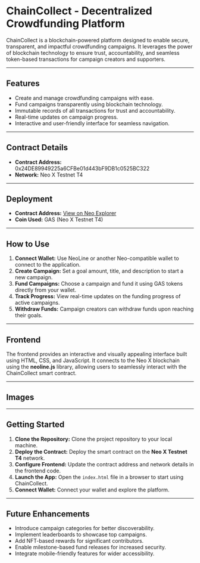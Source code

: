 # ChainCollect - Decentralized Crowdfunding Platform

ChainCollect is a blockchain-powered platform designed to enable secure, transparent, and impactful crowdfunding campaigns. It leverages the power of blockchain technology to ensure trust, accountability, and seamless token-based transactions for campaign creators and supporters.

---

## Features
- Create and manage crowdfunding campaigns with ease.
- Fund campaigns transparently using blockchain technology.
- Immutable records of all transactions for trust and accountability.
- Real-time updates on campaign progress.
- Interactive and user-friendly interface for seamless navigation.

---

## Contract Details
- **Contract Address:** 0x24DE89949225a6CFBe01d443bF9DB1c0525BC322  
- **Network:** Neo X Testnet T4  

---

## Deployment
- **Contract Address:** [View on Neo Explorer](https://xt4scan.ngd.network/address/0x24DE89949225a6CFBe01d443bF9DB1c0525BC322)  
- **Coin Used:** GAS (Neo X Testnet T4)  

---

## How to Use
1. **Connect Wallet:** Use NeoLine or another Neo-compatible wallet to connect to the application.  
2. **Create Campaign:** Set a goal amount, title, and description to start a new campaign.  
3. **Fund Campaigns:** Choose a campaign and fund it using GAS tokens directly from your wallet.  
4. **Track Progress:** View real-time updates on the funding progress of active campaigns.  
5. **Withdraw Funds:** Campaign creators can withdraw funds upon reaching their goals.

---

## Frontend
The frontend provides an interactive and visually appealing interface built using HTML, CSS, and JavaScript. It connects to the Neo X blockchain using the **neoline.js** library, allowing users to seamlessly interact with the ChainCollect smart contract.

---

## Images

---

## Getting Started
1. **Clone the Repository:** Clone the project repository to your local machine.  
2. **Deploy the Contract:** Deploy the smart contract on the **Neo X Testnet T4** network.  
3. **Configure Frontend:** Update the contract address and network details in the frontend code.  
4. **Launch the App:** Open the `index.html` file in a browser to start using ChainCollect.  
5. **Connect Wallet:** Connect your wallet and explore the platform.

---

## Future Enhancements
- Introduce campaign categories for better discoverability.  
- Implement leaderboards to showcase top campaigns.  
- Add NFT-based rewards for significant contributors.  
- Enable milestone-based fund releases for increased security.  
- Integrate mobile-friendly features for wider accessibility.  
